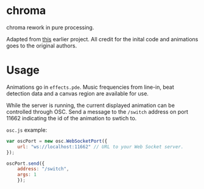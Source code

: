 # chroma
chroma rework in pure processing.

Adapted from [this](http://macetech.com/blog/node/111) earlier project. All credit for the inital code and animations goes to the original authors.

# Usage
Animations go in `effects.pde`. Music frequencies from line-in, beat detection data and a canvas region are available for use.

While the server is running, the current displayed animation can be controlled through OSC. Send a message to the `/switch` address on port 11662 indicating the id of the animation to swtich to.

`osc.js` example:

```javascript
var oscPort = new osc.WebSocketPort({
    url: "ws://localhost:11662" // URL to your Web Socket server.
});

oscPort.send({
    address: "/switch",
    args: 1
    });
```
